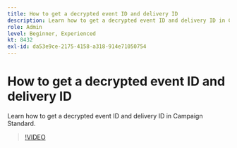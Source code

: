 ```yaml
---
title: How to get a decrypted event ID and delivery ID
description: Learn how to get a decrypted event ID and delivery ID in Campaign Standard.
role: Admin
level: Beginner, Experienced
kt: 8432
exl-id: da53e9ce-2175-4158-a318-914e71050754
---
```

# How to get a decrypted event ID and delivery ID

Learn how to get a decrypted event ID and delivery ID in Campaign Standard.

>[!VIDEO](https://video.tv.adobe.com/v/335989?quality=12)
